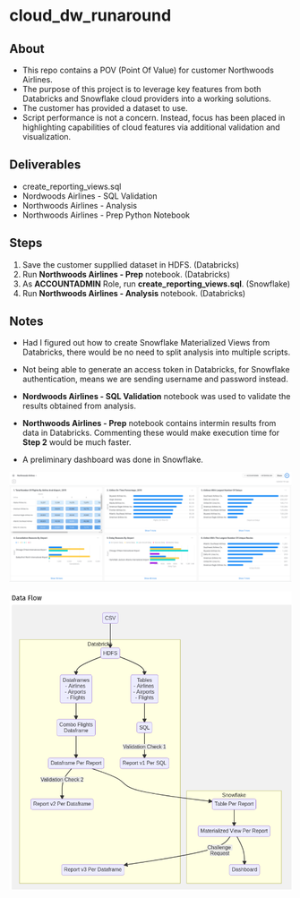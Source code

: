 # cloud_dw_runaround

## About

- This repo contains a POV (Point Of Value) for customer Northwoods Airlines.  
- The purpose of this project is to leverage key features from both Databricks and Snowflake cloud providers into a working solutions.  
- The customer has provided a dataset to use.  
- Script performance is not a concern.  Instead, focus has been placed in highlighting capabilities of cloud features via additional validation and visualization.

## Deliverables

- create_reporting_views.sql
- Nordwoods Airlines - SQL Validation
- Northwoods Airlines - Analysis
- Northwoods Airlines - Prep Python Notebook

## Steps

1. Save the customer suppllied dataset in HDFS. (Databricks)
2. Run **Northwoods Airlines - Prep** notebook. (Databricks)
3. As **ACCOUNTADMIN** Role, run **create_reporting_views.sql**. (Snowflake)
4. Run **Northwoods Airlines - Analysis** notebook. (Databricks)

## Notes

- Had I figured out how to create Snowflake Materialized Views from Databricks, there would be no need to split analysis into multiple scripts.

- Not being able to generate an access token in Databricks, for Snowflake authentication, means we are sending username and password instead.

- **Nordwoods Airlines - SQL Validation** notebook was used to validate the results obtained from analysis.

- **Northwoods Airlines - Prep** notebook contains intermin results from data in Databricks.  Commenting these would make execution time for **Step 2** would be much faster.

- A preliminary dashboard was done in Snowflake.

![Snowflake Dashboard](snowflake_dashboard.png)

![DataFlow](data_flow.png)

